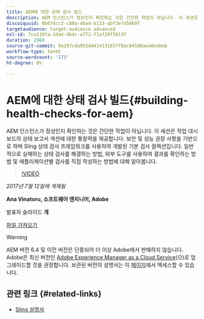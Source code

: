 ```yaml
---
title: AEM에 대한 상태 검사 빌드
description: AEM 인스턴스가 정상인지 확인하는 것은 간단한 작업이 아닙니다. 이 세션은 작업 대시보드의 상태 보고서 섹션에 대한 통찰력을 제공합니다.
discoiquuid: 8b674cc3-c88a-48a4-b113-abf3efd5069f
targetaudience: target-audience advanced
exl-id: 7ca119fa-1dae-4b4c-a772-71af29f5813f
duration: 2968
source-git-commit: 9a297cda953d4414131657f9ac84580aea0eabeb
workflow-type: tm+mt
source-wordcount: '173'
ht-degree: 0%

---
```


# AEM에 대한 상태 검사 빌드{#building-health-checks-for-aem}

AEM 인스턴스가 정상인지 확인하는 것은 간단한 작업이 아닙니다. 이 세션은 작업 대시보드의 상태 보고서 섹션에 대한 통찰력을 제공합니다. 보안 및 성능 권장 사항을 기반으로 하며 Sling 상태 검사 프레임워크를 사용하여 개발된 기본 검사 컬렉션입니다. 일반적으로 실패하는 상태 검사를 해결하는 방법, 외부 도구를 사용하여 결과를 확인하는 방법 및 애플리케이션별 검사를 직접 작성하는 방법에 대해 알아봅니다.

>[!VIDEO](https://video.tv.adobe.com/v/19026/?quality=9)

*2017년 7월 12일에 게재됨*

**Ana Vinatoru, 소프트웨어 엔지니어, Adobe**

발표자 슬라이드 **개**

[파일 가져오기](assets/aem-gems-health-checks-for-aem.pdf)

>[!WARNING]
>
>AEM 버전 6.4 및 이전 버전은 단종되어 더 이상 Adobe에서 판매하지 않습니다.  Adobe은 최신 버전인 [Adobe Experience Manager as a Cloud Service](https://experienceleague.adobe.com/docs/experience-manager-cloud-service.html)(으)로 업그레이드할 것을 권장합니다.  보관된 버전의 설명서는 이 [페이지](https://experienceleague.adobe.com/docs/experience-manager-release-information/aem-release-updates/previous-updates/aem-previous-versions.html)에서 액세스할 수 있습니다.

## 관련 링크 {#related-links}

* [Sling 설명서](https://sling.apache.org/documentation/bundles/sling-health-check-tool.html)
